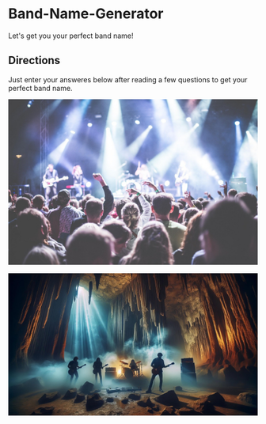 # Band-Name-Generator
Let's get you your perfect band name!



## Directions
Just enter your answeres below after reading a few questions to get your perfect band name. 

![Get ready to rumble!](https://raw.githubusercontent.com/JLMart029/Band-Name-Generator/refs/heads/main/Main%20page.jpg)

![Play on!](https://raw.githubusercontent.com/JLMart029/Band-Name-Generator/refs/heads/main/Game%20Screen.jpg)
